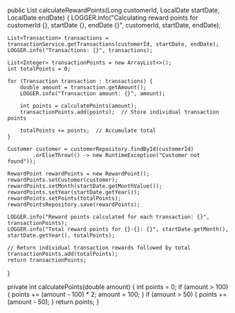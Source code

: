 
public List<Integer> calculateRewardPoints(Long customerId, LocalDate startDate, LocalDate endDate) {
    LOGGER.info("Calculating reward points for customerId {}, startDate {}, endDate {}", customerId, startDate, endDate);

    List<Transaction> transactions = transactionService.getTransactions(customerId, startDate, endDate);
    LOGGER.info("Transactions: {}", transactions);

    List<Integer> transactionPoints = new ArrayList<>();
    int totalPoints = 0;

    for (Transaction transaction : transactions) {
        double amount = transaction.getAmount();
        LOGGER.info("Transaction amount: {}", amount);

        int points = calculatePoints(amount);
        transactionPoints.add(points);  // Store individual transaction points

        totalPoints += points;  // Accumulate total
    }

    Customer customer = customerRepository.findById(customerId)
            .orElseThrow(() -> new RuntimeException("Customer not found"));

    RewardPoint rewardPoints = new RewardPoint();
    rewardPoints.setCustomer(customer);
    rewardPoints.setMonth(startDate.getMonthValue());
    rewardPoints.setYear(startDate.getYear());
    rewardPoints.setPoints(totalPoints);
    rewardPointsRepository.save(rewardPoints);

    LOGGER.info("Reward points calculated for each transaction: {}", transactionPoints);
    LOGGER.info("Total reward points for {}-{}: {}", startDate.getMonth(), startDate.getYear(), totalPoints);

    // Return individual transaction rewards followed by total
    transactionPoints.add(totalPoints);
    return transactionPoints;
}

private int calculatePoints(double amount) {
    int points = 0;
    if (amount > 100) {
        points += (amount - 100) * 2;
        amount = 100;
    }
    if (amount > 50) {
        points += (amount - 50);
    }
    return points;
}
